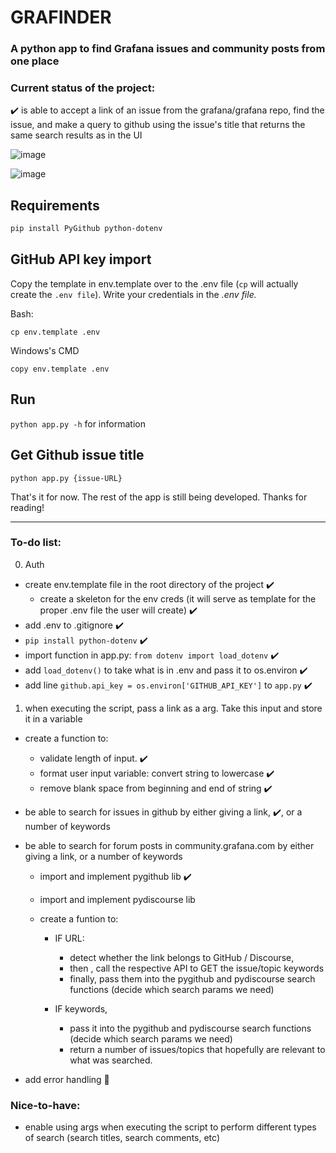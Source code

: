 # GRAFINDER
### A python app to find Grafana issues and community posts from one place

### Current status of the project:

✔️ is able to accept a link of an issue from the grafana/grafana repo, find the issue, and make a query to github using the issue's title that returns the same search results as in the UI


![image](https://github.com/tonypowa/grafinder/assets/45235678/35bbd670-24d7-4b31-b814-6de88c60c5cd)


![image](https://github.com/tonypowa/grafinder/assets/45235678/ef1242cc-ab51-4733-a868-57c95f496cc8)





## Requirements

``` sh
pip install PyGithub python-dotenv
```

## GitHub API key import

Copy the template in env.template over to the .env file (`cp` will actually create the `.env file`). Write your credentials in the *.env file.*

Bash:
```
cp env.template .env
```

Windows's CMD

```
copy env.template .env
```

## Run

`python app.py -h` for information


## Get Github issue title

```
python app.py {issue-URL}
```

That's it for now. The rest of the app is still being developed. 
Thanks for reading!

-----

### To-do list:

0. Auth

- create env.template file in the root directory of the project :heavy_check_mark:
  - create a skeleton for the env creds (it will serve as template for the proper .env file the user will create) :heavy_check_mark:
- add .env to .gitignore :heavy_check_mark:
- `pip install python-dotenv`  :heavy_check_mark:
- import function in app.py: `from dotenv import load_dotenv`  :heavy_check_mark:
- add `load_dotenv()` to take what is in .env and pass it to os.environ  :heavy_check_mark:
- add line `github.api_key = os.environ['GITHUB_API_KEY']` to `app.py` :heavy_check_mark:

1. when executing the script, pass a link as a arg. Take this input and store it in a variable
- create a function to:
  - validate length of input.  :heavy_check_mark:
  - format user input variable: convert string to lowercase :heavy_check_mark:
  - remove blank space from beginning and end of string :heavy_check_mark:
- be able to search for issues in github by either giving a link, :heavy_check_mark:,  or a number of keywords 
- be able to search for forum posts in community.grafana.com by either giving a link, or a number of keywords 
  - import and implement pygithub lib :heavy_check_mark: 
  - import and implement pydiscourse lib
  - create a funtion to:
  
    - IF URL: 
      - detect whether the link belongs to GitHub / Discourse,  
      - then , call the respective API to GET the issue/topic keywords
      - finally, pass them into the pygithub and pydiscourse search functions (decide which search params we need)
      
    - IF keywords, 
      - pass it into the pygithub and pydiscourse search functions (decide which search params we need)
      - return a number of issues/topics that hopefully are relevant to what was searched.
 
- add error handling :hammer:

### Nice-to-have:

- enable using args when executing the script to perform different types of search (search titles, search comments, etc)
